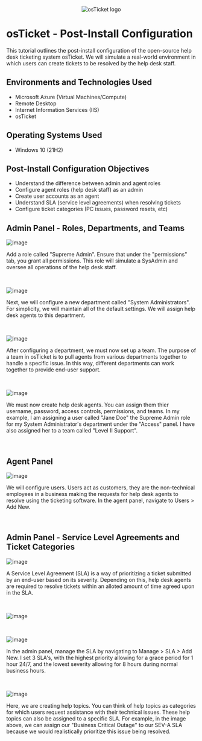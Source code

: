 <p align="center">
<img src="https://i.imgur.com/Clzj7Xs.png" alt="osTicket logo"/>
</p>

<h1>osTicket - Post-Install Configuration</h1>
This tutorial outlines the post-install configuration of the open-source help desk ticketing system osTicket. We will simulate a real-world environment in which users can create tickets to be resolved by the help desk staff.<br />



<h2>Environments and Technologies Used</h2>

- Microsoft Azure (Virtual Machines/Compute)
- Remote Desktop
- Internet Information Services (IIS)
- osTicket

<h2>Operating Systems Used </h2>

- Windows 10</b> (21H2)

<h2>Post-Install Configuration Objectives</h2>

- Understand the difference between admin and agent roles
- Configure agent roles (help desk staff) as an admin
- Create user accounts as an agent
- Understand SLA (service level agreements) when resolving tickets
- Configure ticket categories (PC issues, password resets, etc)

<h2>Admin Panel - Roles, Departments, and Teams</h2>

<p>

![image](https://github.com/SergioRodriguez33/post-install-config/assets/99108184/7b8bc52c-1ec2-4d95-b294-50614d7b5648)

</p>
<p>
Add a role called "Supreme Admin". Ensure that under the "permissions" tab, you grant all permissions. This role will simulate a SysAdmin and oversee all operations of the help desk staff.
</p>
<br />


![image](https://github.com/SergioRodriguez33/post-install-config/assets/99108184/80cefc7a-c5d6-4d88-bd9b-3562f4b03d2a)

<p>
Next, we will configure a new department called "System Administrators". For simplicity, we will maintain all of the default settings. We will assign help desk agents to this department.
</p>
<br />

<p>

![image](https://github.com/SergioRodriguez33/post-install-config/assets/99108184/721e8c43-4e1e-4379-a47b-67579ea0b3e0)

</p>
<p>
After configuring a department, we must now set up a team. The purpose of a team in osTicket is to pull agents from various departments together to handle a specific issue. In this way, different departments can work together to provide end-user support. 
</p>
<br />


<p>

![image](https://github.com/SergioRodriguez33/post-install-config/assets/99108184/1f13d1b4-2c20-4861-8921-13ff4408a66b)

</p>
<p>
We must now create help desk agents. You can assign them thier username, password, access controls, permissions, and teams. In my example, I am assigning a user called "Jane Doe" the Supreme Admin role for my System Administrator's department under the "Access" panel. I have also assigned her to a team called "Level II Support". 
</p>
<br />


<h2>Agent Panel</h2>

<p>

![image](https://github.com/SergioRodriguez33/post-install-config/assets/99108184/893d15de-649b-47d5-919f-baac098c3ce9)

</p>
<p>
We will configure users. Users act as customers, they are the non-technical employees in a business making the requests for help desk agents to resolve using the ticketing software. In the agent panel, navigate to Users > Add New. 
</p>
<br />

<h2>Admin Panel - Service Level Agreements and Ticket Categories</h2>

<p>

![image](https://github.com/SergioRodriguez33/post-install-config/assets/99108184/f41de0ec-2cf6-4de0-a364-966b0b015e61)

</p>
<p>
A Service Level Agreement (SLA) is a way of prioritizing a ticket submitted by an end-user based on its severity. Depending on this, help desk agents are required to resolve tickets within an alloted amount of time agreed upon in the SLA.
</p>
<br />

![image](https://github.com/SergioRodriguez33/post-install-config/assets/99108184/c8595e07-4ad6-4a10-a8cd-395dd029b9f2)

<br />

![image](https://github.com/SergioRodriguez33/post-install-config/assets/99108184/52848dfa-0cdb-42ff-9382-416b3bd3a756)


<p>
In the admin panel, manage the SLA by navigating to Manage > SLA > Add New. I set 3 SLA's, with the highest priority allowing for a grace period for 1 hour 24/7, and the lowest severity allowing for 8 hours during normal business hours.
</p>
<br />

![image](https://github.com/SergioRodriguez33/post-install-config/assets/99108184/4253f571-1ca4-45e9-9221-816b4c5e812f)

<p>
Here, we are creating help topics. You can think of help topics as categories for which users request assistance with their technical issues. These help topics can also be assigned to a specific SLA. For example, in the image above, we can assign our "Business Critical Outage" to our SEV-A SLA because we would realistically prioritize this issue being resolved.
</p>
